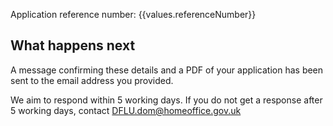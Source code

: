 Application reference number: {{values.referenceNumber}} 

## What happens next

A message confirming these details and a PDF of  your application has been sent to the email address you provided.

We aim to respond within 5 working days. If you do not get a response after 5 working days, contact <a href="mailto:DFLU.dom@homeoffice.gov.uk" class="govuk-link">DFLU.dom@homeoffice.gov.uk</a>